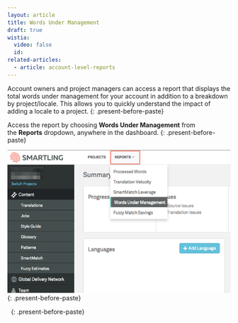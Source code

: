 ```yaml
---
layout: article
title: Words Under Management
draft: true
wistia:
  video: false
  id:
related-articles:
  - article: account-level-reports
---
```



Account owners and project managers can access a report that displays the total words under management for your account in addition to a breakdown by project/locale. This allows you to quickly understand the impact of adding a locale to a project.
{: .present-before-paste}

Access the report by choosing&nbsp;**Words Under Management**&nbsp;from the&nbsp;**Reports**&nbsp;dropdown, anywhere in the dashboard.
{: .present-before-paste}

![large](/uploads/versions/smartling___summary---x----742-474x---.png)
{: .present-before-paste}

&nbsp;
{: .present-before-paste}